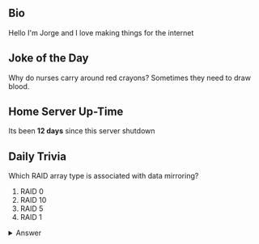 ## Bio

Hello I'm Jorge and I love making things for the internet

## Joke of the Day

Why do nurses carry around red crayons? Sometimes they need to draw blood.

## Home Server Up-Time

Its been **12 days** since this server shutdown


## Daily Trivia

Which RAID array type is associated with data mirroring?
 1. RAID 0
 2. RAID 10
 3. RAID 5
 4. RAID 1

<details>
  <summary>Answer</summary>
  RAID 1
</details>
